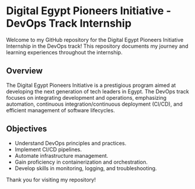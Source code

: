 # Digital Egypt Pioneers Initiative - DevOps Track Internship

Welcome to my GitHub repository for the Digital Egypt Pioneers Initiative Internship in the DevOps track! This repository documents my journey and learning experiences throughout the internship.

## Overview

The Digital Egypt Pioneers Initiative is a prestigious program aimed at developing the next generation of tech leaders in Egypt. The DevOps track focuses on integrating development and operations, emphasizing automation, continuous integration/continuous deployment (CI/CD), and efficient management of software lifecycles.

## Objectives

- Understand DevOps principles and practices.
- Implement CI/CD pipelines.
- Automate infrastructure management.
- Gain proficiency in containerization and orchestration.
- Develop skills in monitoring, logging, and troubleshooting.

Thank you for visiting my repository!
